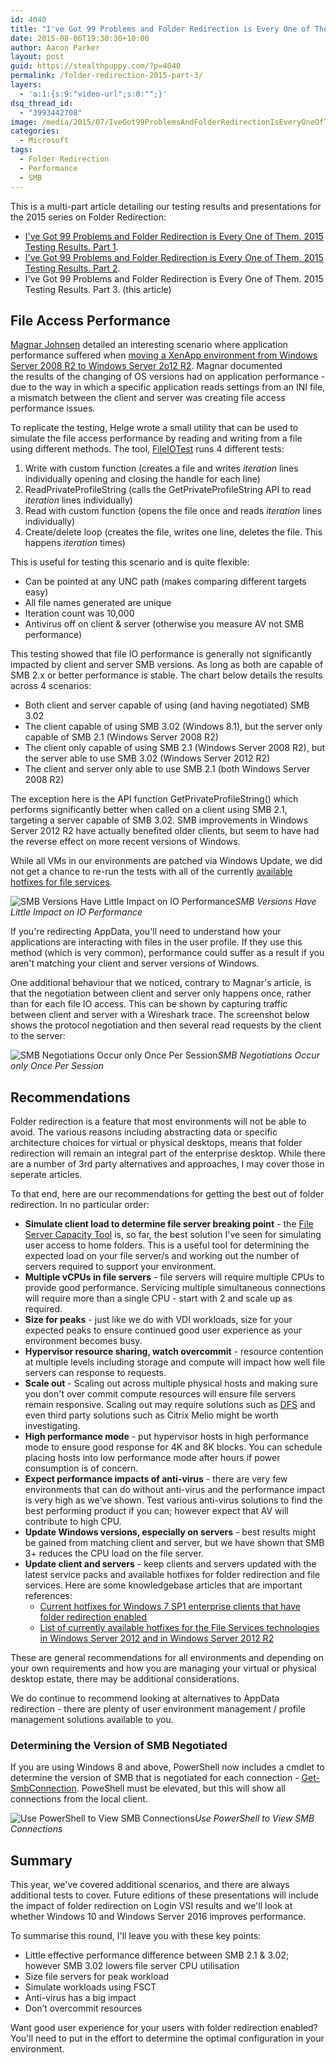 ```yaml
---
id: 4040
title: "I've Got 99 Problems and Folder Redirection is Every One of Them. 2015 Testing Results. Part 3."
date: 2015-08-06T19:30:36+10:00
author: Aaron Parker
layout: post
guid: https://stealthpuppy.com/?p=4040
permalink: /folder-redirection-2015-part-3/
layers:
  - 'a:1:{s:9:"video-url";s:0:"";}'
dsq_thread_id:
  - "3993442708"
image: /media/2015/07/IveGot99ProblemsAndFolderRedirectionIsEveryOneOfThem.png
categories:
  - Microsoft
tags:
  - Folder Redirection
  - Performance
  - SMB
---
```

This is a multi-part article detailing our testing results and presentations for the 2015 series on Folder Redirection:

  * [I've Got 99 Problems and Folder Redirection is Every One of Them. 2015 Testing Results. Part 1]({{site.baseurl}}/folder-redirection-2015-part-1/).
  * [I've Got 99 Problems and Folder Redirection is Every One of Them. 2015 Testing Results. Part 2]({{site.baseurl}}/folder-redirection-2015-part-2/).
  * I've Got 99 Problems and Folder Redirection is Every One of Them. 2015 Testing Results. Part 3. (this article)

## File Access Performance

[Magnar Johnsen](http://twitter.com/magnarjohnsen) detailed an interesting scenario where application performance suffered when [moving a XenApp environment from Windows Server 2008 R2 to Windows Server 2o12 R2](http://j.mp/ini-smb). Magnar documented the results of the changing of OS versions had on application performance - due to the way in which a specific application reads settings from an INI file, a mismatch between the client and server was creating file access performance issues.

To replicate the testing, Helge wrote a small utility that can be used to simulate the file access performance by reading and writing from a file using different methods. The tool, [FileIOTest](https://helgeklein.com/blog/2015/08/fileiotest-times-duration-file-io-operations/) runs 4 different tests:

  1. Write with custom function (creates a file and writes _iteration_ lines individually opening and closing the handle for each line)
  2. ReadPrivateProfileString (calls the GetPrivateProfileString API to read _iteration_ lines individually)
  3. Read with custom function (opens the file once and reads _iteration_ lines individually)
  4. Create/delete loop (creates the file, writes one line, deletes the file. This happens _iteration_ times)

This is useful for testing this scenario and is quite flexible:

  * Can be pointed at any UNC path (makes comparing different targets easy)
  * All file names generated are unique
  * Iteration count was 10,000
  * Antivirus off on client & server (otherwise you measure AV not SMB performance)

This testing showed that file IO performance is generally not significantly impacted by client and server SMB versions. As long as both are capable of SMB 2.x or better performance is stable. The chart below details the results across 4 scenarios:

  * Both client and server capable of using (and having negotiated) SMB 3.02
  * The client capable of using SMB 3.02 (Windows 8.1), but the server only capable of SMB 2.1 (Windows Server 2008 R2)
  * The client only capable of using SMB 2.1 (Windows Server 2008 R2), but the server able to use SMB 3.02 (Windows Server 2012 R2)
  * The client and server only able to use SMB 2.1 (both Windows Server 2008 R2)

The exception here is the API function GetPrivateProfileString() which performs significantly better when called on a client using SMB 2.1, targeting a server capable of SMB 3.02. SMB improvements in Windows Server 2012 R2 have actually benefited older clients, but seem to have had the reverse effect on more recent versions of Windows.

While all VMs in our environments are patched via Windows Update, we did not get a chance to re-run the tests with all of the currently [available hotfixes for file services](https://support.microsoft.com/en-us/kb/2899011).

![SMB Versions Have Little Impact on IO Performance]({{site.baseurl}}/media/2015/08/FileIOTests.png)*SMB Versions Have Little Impact on IO Performance*

If you're redirecting AppData, you'll need to understand how your applications are interacting with files in the user profile. If they use this method (which is very common), performance could suffer as a result if you aren't matching your client and server versions of Windows.

One additional behaviour that we noticed, contrary to Magnar's article, is that the negotiation between client and server only happens once, rather than for each file IO access. This can be shown by capturing traffic between client and server with a Wireshark trace. The screenshot below shows the protocol negotiation and then several read requests by the client to the server:

![SMB Negotiations Occur only Once Per Session]({{site.baseurl}}/media/2015/08/GetPrivateProfileString.png)*SMB Negotiations Occur only Once Per Session*

## Recommendations

Folder redirection is a feature that most environments will not be able to avoid. The various reasons including abstracting data or specific architecture choices for virtual or physical desktops, means that folder redirection will remain an integral part of the enterprise desktop. While there are a number of 3rd party alternatives and approaches, I may cover those in seperate articles.

To that end, here are our recommendations for getting the best out of folder redirection. In no particular order:

  * **Simulate client load to determine file server breaking point** - the [File Server Capacity Tool]({{site.baseurl}}/replicate-2015-folder-redirection-test/) is, so far, the best solution I've seen for simulating user access to home folders. This is a useful tool for determining the expected load on your file server/s and working out the number of servers required to support your environment.
  * **Multiple vCPUs in file servers** - file servers will require multiple CPUs to provide good performance. Servicing multiple simultaneous connections will require more than a single CPU - start with 2 and scale up as required.
  * **Size for peaks** - just like we do with VDI workloads, size for your expected peaks to ensure continued good user experience as your environment becomes busy.
  * **Hypervisor resource sharing, watch overcommit** - resource contention at multiple levels including storage and compute will impact how well file servers can response to requests.
  * **Scale out** - Scaling out across multiple physical hosts and making sure you don't over commit compute resources will ensure file servers remain responsive. Scaling out may require solutions such as [DFS](https://technet.microsoft.com/en-us/library/dn281957.aspx) and even third party solutions such as Citrix Melio might be worth investigating.
  * **High performance mode** - put hypervisor hosts in high performance mode to ensure good response for 4K and 8K blocks. You can schedule placing hosts into low performance mode after hours if power consumption is of concern.
  * **Expect performance impacts of anti-virus** - there are very few environments that can do without anti-virus and the performance impact is very high as we've shown. Test various anti-virus solutions to find the best performing product if you can; however expect that AV will contribute to high CPU.
  * **Update Windows versions, especially on servers** - best results might be gained from matching client and server, but we have shown that SMB 3+ reduces the CPU load on the file server.
  * **Update client and servers** - keep clients and servers updated with the latest service packs and available hotfixes for folder redirection and file services. Here are some knowledgebase articles that are important references: 
      * [Current hotfixes for Windows 7 SP1 enterprise clients that have folder redirection enabled](https://support.microsoft.com/en-us/kb/2820927)
      * [List of currently available hotfixes for the File Services technologies in Windows Server 2012 and in Windows Server 2012 R2](https://support.microsoft.com/en-us/kb/2899011)

These are general recommendations for all environments and depending on your own requirements and how you are managing your virtual or physical desktop estate, there may be additional considerations.

We do continue to recommend looking at alternatives to AppData redirection - there are plenty of user environment management / profile management solutions available to you.

### Determining the Version of SMB Negotiated

If you are using Windows 8 and above, PowerShell now includes a cmdlet to determine the version of SMB that is negotiated for each connection - [Get-SmbConnection](https://technet.microsoft.com/en-us/library/jj635713). PoweShell must be elevated, but this will show all connections from the local client.

![Use PowerShell to View SMB Connections]({{site.baseurl}}/media/2015/08/get-smbconnection2.png)*Use PowerShell to View SMB Connections*

## Summary

This year, we've covered additional scenarios, and there are always additional tests to cover. Future editions of these presentations will include the impact of folder redirection on Login VSI results and we'll look at whether Windows 10 and Windows Server 2016 improves performance.

To summarise this round, I'll leave you with these key points:

  * Little effective performance difference between SMB 2.1 & 3.02; however SMB 3.02 lowers file server CPU utilisation
  * Size file servers for peak workload
  * Simulate workloads using FSCT
  * Anti-virus has a big impact
  * Don’t overcommit resources

Want good user experience for your users with folder redirection enabled? You'll need to put in the effort to determine the optimal configuration in your environment.
